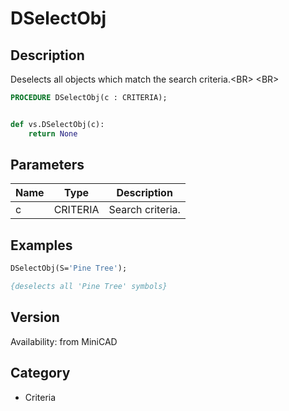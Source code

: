 # DSelectObj

## Description
Deselects all objects which match the search criteria.&lt;BR&gt;
&lt;BR&gt;


```pascal
PROCEDURE DSelectObj(c : CRITERIA);
```

```python

def vs.DSelectObj(c):
    return None
```

## Parameters
|Name|Type|Description|
|---|---|---|
|c|CRITERIA|Search criteria.|

## Examples
```pascal
DSelectObj(S='Pine Tree');

{deselects all 'Pine Tree' symbols}
```

## Version
Availability: from MiniCAD
## Category
* Criteria

